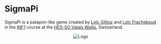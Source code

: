 # SigmaPi 
SigmaPi is a patapon-like game created by [Loïc Gillioz](http://github.com/loicgillioz) and [Loïc Fracheboud](http://github.com/loicfracheboud) in the [INF1](http://inf1.begincoding.net) course at the [HES-SO Valais Wallis](http://www.hevs.ch/fr/), Switzerland.
<p align="center">
  <a target="_blank"><img src="https://raw.githubusercontent.com/loicfracheboud/SigmaPi/master/ressources/spritesheets%20PNG/Couverture.png" alt="Logo"/></a>
</p>
